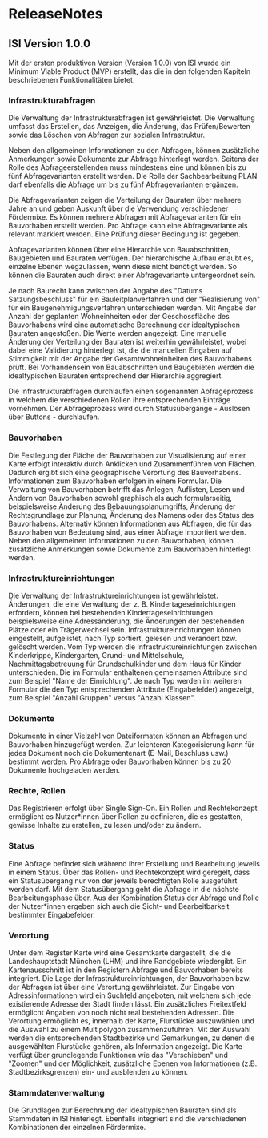 # ReleaseNotes

## ISI Version 1.0.0
Mit der ersten produktiven Version (Version 1.0.0) von ISI wurde ein Minimum Viable Product (MVP) erstellt, das die in 
den folgenden Kapiteln beschriebenen Funktionalitäten bietet.

### Infrastrukturabfragen
Die Verwaltung der Infrastrukturabfragen ist gewährleistet. 
Die Verwaltung umfasst das Erstellen, das Anzeigen, die Änderung, das Prüfen/Bewerten sowie das Löschen von Abfragen 
zur sozialen Infrastruktur.

Neben den allgemeinen Informationen zu den Abfragen, können zusätzliche Anmerkungen sowie Dokumente zur Abfrage hinterlegt
werden. Seitens der Rolle des Abfrageerstellenden muss mindestens eine und können bis zu fünf Abfragevarianten erstellt 
werden. Die Rolle der Sachbearbeitung PLAN darf ebenfalls die Abfrage um bis zu fünf Abfragevarianten ergänzen. 

Die Abfragevarianten zeigen die Verteilung der Bauraten über mehrere Jahre an und geben Auskunft über die Verwendung 
verschiedener Fördermixe. Es können mehrere Abfragen mit Abfragevarianten für ein Bauvorhaben erstellt werden. Pro Abfrage 
kann eine Abfragevariante als relevant markiert werden. Eine Prüfung dieser Bedingung ist gegeben.

Abfragevarianten können über eine Hierarchie von Bauabschnitten, Baugebieten und Bauraten verfügen.
Der hierarchische Aufbau erlaubt es, einzelne Ebenen wegzulassen, wenn diese nicht benötigt werden. So können die Bauraten
auch direkt einer Abfragevariante untergeordnet sein. 

Je nach Baurecht kann zwischen der Angabe des "Datums Satzungsbeschluss" für ein Bauleitplanverfahren und der 
"Realisierung von" für ein Baugenehmigungsverfahren unterschieden werden. Mit Angabe der Anzahl der geplanten Wohneinheiten
oder der Geschossfläche des Bauvorhabens wird eine automatische Berechnung der idealtypischen Bauraten angestoßen. 
Die Werte werden angezeigt. Eine manuelle Änderung der Verteilung der Bauraten ist weiterhin gewährleistet, wobei 
dabei eine Validierung hinterlegt ist, die die manuellen Eingaben auf Stimmigkeit mit der Angabe der Gesamtwohneinheiten
des Bauvorhabens prüft. Bei Vorhandensein von Bauabschnitten und Baugebieten werden die idealtypischen Bauraten entsprechend
der Hierarchie aggregiert. 

Die Infrastrukturabfragen durchlaufen einen sogenannten Abfrageprozess in welchem die verschiedenen Rollen ihre entsprechenden 
Einträge vornehmen. Der Abfrageprozess wird durch Statusübergänge - Auslösen über Buttons - durchlaufen.

### Bauvorhaben
Die Festlegung der Fläche der Bauvorhaben zur Visualisierung auf einer Karte erfolgt interaktiv durch Anklicken und 
Zusammenführen von Flächen. Dadurch ergibt sich eine geographische Verortung des Bauvorhabens. Informationen zum 
Bauvorhaben erfolgen in einem Formular. Die Verwaltung von Bauvorhaben betrifft das Anlegen, Auflisten, Lesen und Ändern
von Bauvorhaben sowohl graphisch als auch formularseitig, beispielsweise Änderung des Bebauungsplanumgriffs, Änderung der
Rechtsgrundlage zur Planung, Änderung des Namens oder des Status des Bauvorhabens. Alternativ können Informationen aus
Abfragen, die für das Bauvorhaben von Bedeutung sind, aus einer Abfrage importiert werden. Neben den allgemeinen
Informationen zu den Bauvorhaben, können zusätzliche Anmerkungen sowie Dokumente zum Bauvorhaben hinterlegt werden.

### Infrastruktureinrichtungen
Die Verwaltung der Infrastruktureinrichtungen ist gewährleistet. Änderungen, die eine Verwaltung der z. B. 
Kindertageseinrichtungen erfordern, können bei bestehenden Kindertageseinrichtungen beispielsweise eine Adressänderung,
die Änderungen der bestehenden Plätze oder ein Trägerwechsel sein. Infrastruktureinrichtungen können eingestellt, 
aufgelistet, nach Typ sortiert, gelesen und verändert bzw. gelöscht werden. Vom Typ werden die Infrastruktureinrichtungen
zwischen Kinderkrippe, Kindergarten, Grund- und Mittelschule, Nachmittagsbetreuung für Grundschulkinder und dem Haus für
Kinder unterschieden. Die im Formular enthaltenen gemeinsamen Attribute sind zum Beispiel "Name der Einrichtung".
Je nach Typ werden im weiteren Formular die den Typ entsprechenden Attribute (Eingabefelder) angezeigt, zum Beispiel
"Anzahl Gruppen" versus "Anzahl Klassen".

### Dokumente
Dokumente in einer Vielzahl von Dateiformaten können an Abfragen und Bauvorhaben hinzugefügt werden. Zur leichteren
Kategorisierung kann für jedes Dokument noch die Dokumentenart (E-Mail, Beschluss usw.) bestimmt werden. Pro Abfrage
oder Bauvorhaben können bis zu 20 Dokumente hochgeladen werden.

### Rechte, Rollen
Das Registrieren erfolgt über Single Sign-On. Ein Rollen und Rechtekonzept ermöglicht es Nutzer*innen über Rollen zu
definieren, die es gestatten, gewisse Inhalte zu erstellen, zu lesen und/oder zu ändern.

### Status
Eine Abfrage befindet sich während ihrer Erstellung und Bearbeitung jeweils in einem Status. Über das Rollen- und 
Rechtekonzept wird geregelt, dass ein Statusübergang nur von der jeweils berechtigten Rolle ausgeführt werden darf.
Mit dem Statusübergang geht die Abfrage in die nächste Bearbeitungsphase über. Aus der Kombination Status der Abfrage
und Rolle der Nutzer*innen ergeben sich auch die Sicht- und Bearbeitbarkeit bestimmter Eingabefelder.

### Verortung
Unter dem Register Karte wird eine Gesamtkarte dargestellt, die die Landeshauptstadt München (LHM) und ihre 
Randgebiete wiedergibt. Ein Kartenausschnitt ist in den Registern Abfrage und Bauvorhaben bereits integriert. Die Lage
der Infrastruktureinrichtungen, der Bauvorhaben bzw. der Abfragen ist über eine Verortung gewährleistet. 
Zur Eingabe von Adressinformationen wird ein Suchfeld angeboten, mit welchem sich jede existierende Adresse der Stadt
finden lässt. Ein zusätzliches Freitextfeld ermöglicht Angaben von noch nicht real bestehenden Adressen. Die 
Verortung ermöglicht es, innerhalb der Karte, Flurstücke auszuwählen und die Auswahl zu einem Multipolygon 
zusammenzuführen. Mit der Auswahl werden die entsprechenden Stadtbezirke und Gemarkungen, zu denen die ausgewählten 
Flurstücke gehören, als Information angezeigt. Die Karte verfügt über grundlegende Funktionen wie das "Verschieben" 
und "Zoomen" und der Möglichkeit, zusätzliche Ebenen von Informationen (z.B. Stadtbezirksgrenzen) ein- und ausblenden 
zu können.

### Stammdatenverwaltung
Die Grundlagen zur Berechnung der idealtypischen Bauraten sind als Stammdaten in ISI hinterlegt. Ebenfalls integriert 
sind die verschiedenen Kombinationen der einzelnen Fördermixe.
